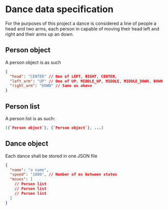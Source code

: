 # Dance data specification

For the purposes of this project a dance is considered a line of people
a head and two arms, each person in capable of moving their head left and
right and their arms up an down.

## Person object
A person object is as such

```json
{
  "head": "CENTER" // One of LEFT, RIGHT, CENTER,
  "left_arm": "UP" // One of UP, MIDDLE_UP, MIDDLE, MIDDLE_DOWN, DOWN
  "right_arm": "DOWN" // Same as above
}
```

## Person list
A person list is as such:

```json
[{`Person object`}, {`Person object`}, ...]
```

## Dance object
Each dance shall be stored in one JSON file
```json
{
  "name": "a name",
  "speed": "1000", // Number of ms between states
  "moves": [
    // Person list
    // Person list
    // Person list
  ]
}
```